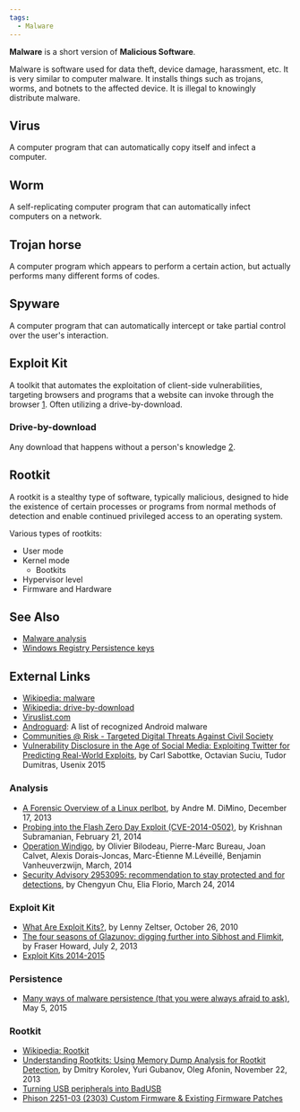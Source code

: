 ```yaml
---
tags:
  - Malware
---
```

**Malware** is a short version of **Malicious Software**.

Malware is software used for data theft, device damage, harassment, etc.
It is very similar to computer malware. It installs things such as
trojans, worms, and botnets to the affected device. It is illegal to
knowingly distribute malware.

## Virus

A computer program that can automatically copy itself and infect a
computer.

## Worm

A self-replicating computer program that can automatically infect
computers on a network.

## Trojan horse

A computer program which appears to perform a certain action, but
actually performs many different forms of codes.

## Spyware

A computer program that can automatically intercept or take partial
control over the user's interaction.

## Exploit Kit

A toolkit that automates the exploitation of client-side
vulnerabilities, targeting browsers and programs that a website can
invoke through the browser
[1](https://zeltser.com/what-is-an-exploit-kit/).
Often utilizing a drive-by-download.

### Drive-by-download

Any download that happens without a person's knowledge
[2](https://en.wikipedia.org/wiki/Drive-by_download).

## Rootkit

A rootkit is a stealthy type of software, typically malicious, designed
to hide the existence of certain processes or programs from normal
methods of detection and enable continued privileged access to an
operating system.

Various types of rootkits:

* User mode
* Kernel mode
  * Bootkits
* Hypervisor level
* Firmware and Hardware

## See Also

* [Malware analysis](malware_analysis.md)
* [Windows Registry Persistence keys](windows_registry.md#persistence-keys)

## External Links

* [Wikipedia: malware](https://en.wikipedia.org/wiki/Malware)
* [Wikipedia: drive-by-download](https://en.wikipedia.org/wiki/Drive-by_download)
* [Viruslist.com](http://www.viruslist.com/)
* [Androguard](https://code.google.com/archive/p/androguard/wikis/DatabaseAndroidMalwares.wiki):
  A list of recognized Android malware
* [Communities @ Risk - Targeted Digital Threats Against Civil Society](https://targetedthreats.net/index.html)
* [Vulnerability Disclosure in the Age of Social Media: Exploiting Twitter for Predicting Real-World Exploits](http://users.umiacs.umd.edu/~tdumitra/papers/USENIX-SECURITY-2015.pdf),
  by Carl Sabottke, Octavian Suciu, Tudor Dumitras, Usenix 2015

### Analysis

* [A Forensic Overview of a Linux perlbot](http://www.sempersecurus.org/2013/12/a-forensic-overview-of-linux-perlbot.html),
  by Andre M. DiMino, December 17, 2013
* [Probing into the Flash Zero Day Exploit (CVE-2014-0502)](https://www.zscaler.com/blogs/security-research),
  by Krishnan Subramanian, February 21, 2014
* [Operation Windigo](https://www.welivesecurity.com/wp-content/uploads/2014/03/operation_windigo.pdf),
  by Olivier Bilodeau, Pierre-Marc Bureau, Joan Calvet, Alexis
  Dorais-Joncas, Marc-Étienne M.Léveillé, Benjamin Vanheuverzwijn,
  March, 2014
* [Security Advisory 2953095: recommendation to stay protected and for detections](https://learn.microsoft.com/en-us/archive/blogs/),
  by Chengyun Chu, Elia Florio, March 24, 2014

### Exploit Kit

* [What Are Exploit Kits?](https://zeltser.com/what-is-an-exploit-kit/),
  by Lenny Zeltser, October 26, 2010
* [The four seasons of Glazunov: digging further into Sibhost and Flimkit](https://nakedsecurity.sophos.com/2013/07/02/the-four-seasons-of-glazunov-digging-further-into-sibhost-and-flimkit/),
  by Fraser Howard, July 2, 2013
* [Exploit Kits 2014-2015](http://contagiodata.blogspot.com/2014/12/exploit-kits-2014.html)

### Persistence

* [Many ways of malware persistence (that you were always afraid to ask)](https://jumpespjump.blogspot.com/2015/05/many-ways-of-malware-persistence-that.html),
  May 5, 2015

### Rootkit

* [Wikipedia: Rootkit](https://en.wikipedia.org/wiki/Rootkit)
* [Understanding Rootkits: Using Memory Dump Analysis for Rootkit Detection](https://www.forensicfocus.com/articles/understanding-rootkits/),
  by Dmitry Korolev, Yuri Gubanov, Oleg Afonin, November 22, 2013
* [Turning USB peripherals into BadUSB](https://opensource.srlabs.de/projects/badusb)
* [Phison 2251-03 (2303) Custom Firmware & Existing Firmware Patches](https://github.com/brandonlw/Psychson)
